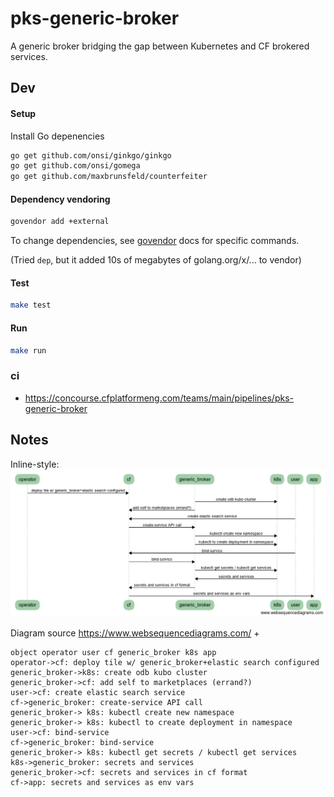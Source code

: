 # pks-generic-broker

A generic broker bridging the gap between Kubernetes and CF brokered services.

## Dev
#### Setup
Install Go depenencies
```bash
go get github.com/onsi/ginkgo/ginkgo
go get github.com/onsi/gomega
go get github.com/maxbrunsfeld/counterfeiter
```

#### Dependency vendoring
```bash
govendor add +external
```

To change dependencies, see [govendor](https://github.com/kardianos/govendor) docs for specific commands.

(Tried `dep`, but it added 10s of megabytes of golang.org/x/... to vendor)

#### Test
```bash
make test
```

#### Run
```bash
make run
```

### ci
* https://concourse.cfplatformeng.com/teams/main/pipelines/pks-generic-broker

## Notes

Inline-style: 
![](SeqDiagram.png)

Diagram source https://www.websequencediagrams.com/ + 
```text
object operator user cf generic_broker k8s app
operator->cf: deploy tile w/ generic_broker+elastic search configured
generic_broker->k8s: create odb kubo cluster
generic_broker->cf: add self to marketplaces (errand?)
user->cf: create elastic search service
cf->generic_broker: create-service API call
generic_broker-> k8s: kubectl create new namespace
generic_broker-> k8s: kubectl to create deployment in namespace
user->cf: bind-service
cf->generic_broker: bind-service
generic_broker-> k8s: kubectl get secrets / kubectl get services
k8s->generic_broker: secrets and services
generic_broker->cf: secrets and services in cf format
cf->app: secrets and services as env vars
```
